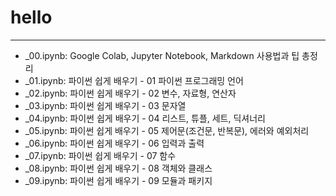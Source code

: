 # hello
---
- _00.ipynb: Google Colab, Jupyter Notebook, Markdown 사용법과 팁 총정리
- _01.ipynb: 파이썬 쉽게 배우기 - 01 파이썬 프로그래밍 언어
- _02.ipynb: 파이썬 쉽게 배우기 - 02 변수, 자료형, 연산자
- _03.ipynb: 파이썬 쉽게 배우기 - 03 문자열
- _04.ipynb: 파이썬 쉽게 배우기 - 04 리스트, 튜플, 세트, 딕셔너리
- _05.ipynb: 파이썬 쉽게 배우기 - 05 제어문(조건문, 반복문), 에러와 예외처리
- _06.ipynb: 파이썬 쉽게 배우기 - 06 입력과 출력
- _07.ipynb: 파이썬 쉽게 배우기 - 07 함수
- _08.ipynb: 파이썬 쉽게 배우기 - 08 객체와 클래스
- _09.ipynb: 파이썬 쉽게 배우기 - 09 모듈과 패키지


